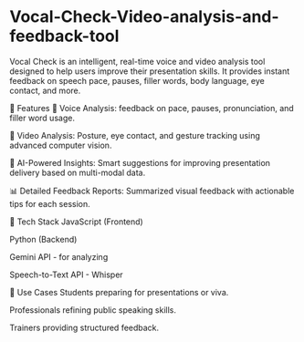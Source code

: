 # Vocal-Check-Video-analysis-and-feedback-tool
Vocal Check is an intelligent, real-time voice and video analysis tool designed to help users improve their presentation skills. It provides instant feedback on speech pace, pauses, filler words, body language, eye contact, and more.

🚀 Features
🎤 Voice Analysis:
feedback on pace, pauses, pronunciation, and filler word usage.

🎥 Video Analysis:
Posture, eye contact, and gesture tracking using advanced computer vision.

🧠 AI-Powered Insights:
Smart suggestions for improving presentation delivery based on multi-modal data.

📊 Detailed Feedback Reports:
Summarized visual feedback with actionable tips for each session.


🔧 Tech Stack
JavaScript (Frontend)

Python (Backend)

Gemini API - for analyzing

Speech-to-Text API - Whisper



🌟 Use Cases
Students preparing for presentations or viva.

Professionals refining public speaking skills.

Trainers providing structured feedback.
